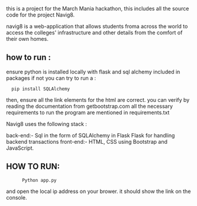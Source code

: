 this is a project for the March Mania hackathon, this includes all the source code for the project Navig8.

navig8 is a web-application that allows students froma across the world to access the colleges' infrastructure and other details from the comfort of their own homes.

## how to run :
ensure python is installed locally with flask and sql alchemy included in packages
if not you can try to run a :

      pip install SQLAlchemy
then, ensure all the link elements for the html are correct. 
you can verify by reading the documentation from 
    getbootstrap.com
all the necessary requirements to run the program are mentioned in 
     requirements.txt

Navig8 uses the following stack :

  back-end:- Sql in the form of SQLAlchemy in Flask
             Flask for handling backend transactions
  front-end:- HTML, CSS using Bootstrap and JavaScript.

## HOW TO RUN:
          Python app.py

and open the local ip address on your brower. it should show the link on the console.

